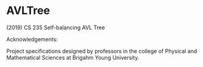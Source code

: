 # AVLTree
(2019) CS 235 Self-balancing AVL Tree

Acknowledgements:

Project specifications designed by professors in the college of Physical and Mathematical Sciences at Brigahm Young University.